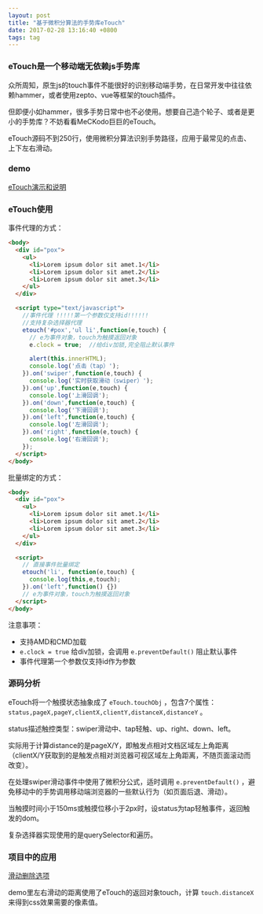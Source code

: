 ```yaml
---
layout: post
title: "基于微积分算法的手势库eTouch"
date: 2017-02-28 13:16:40 +0800
tags: tag
---
```


### eTouch是一个移动端无依赖js手势库

众所周知，原生js的touch事件不能很好的识别移动端手势，在日常开发中往往依赖hammer，或者使用zepto、vue等框架的touch插件。

但即便小如hammer，很多手势日常中也不必使用。想要自己造个轮子、或者是更小的手势库？不妨看看MeCKodo巨巨的eTouch。

eTouch源码不到250行，使用微积分算法识别手势路径，应用于最常见的点击、上下左右滑动。

### demo

[eTouch演示和说明](https://meckodo.github.io/eTouch/clock)

### eTouch使用

事件代理的方式：

``` html
<body>
  <div id="pox">
    <ul>
      <li>Lorem ipsum dolor sit amet.1</li>
      <li>Lorem ipsum dolor sit amet.2</li>
      <li>Lorem ipsum dolor sit amet.3</li>
    </ul>
  </div>

  <script type="text/javascript">
    //事件代理 !!!!!第一个参数仅支持id!!!!!!
    //支持复杂选择器代理
    etouch('#pox','ul li',function(e,touch) {
      // e为事件对象，touch为触摸返回对象
      e.clock = true;  //给div加锁,完全阻止默认事件

      alert(this.innerHTML);
      console.log('点击（tap）');
    }).on('swiper',function(e,touch) {
      console.log('实时获取滑动（swiper）');
    }).on('up',function(e,touch) {
      console.log('上滑回调');
    }).on('down',function(e,touch) {
      console.log('下滑回调');
    }).on('left',function(e,touch) {
      console.log('左滑回调');
    }).on('right',function(e,touch) {
      console.log('右滑回调');
    });
  </script>
</body>
```

批量绑定的方式：

``` html
<body>
  <div id="pox">
    <ul>
      <li>Lorem ipsum dolor sit amet.1</li>
      <li>Lorem ipsum dolor sit amet.2</li>
      <li>Lorem ipsum dolor sit amet.3</li>
    </ul>
  </div>

  <script>
    // 直接事件批量绑定
    etouch('li', function(e,touch) {
      console.log(this,e,touch);
    }).on('left',function() {})
    // e为事件对象，touch为触摸返回对象
  </script>
</body>
```

注意事项：

- 支持AMD和CMD加载
- `e.clock = true` 给div加锁，会调用 `e.preventDefault()` 阻止默认事件
- 事件代理第一个参数仅支持id作为参数

### 源码分析

eTouch将一个触摸状态抽象成了 `eTouch.touchObj` ，包含7个属性：`status,pageX,pageY,clientX,clientY,distanceX,distanceY` 。

status描述触控类型：swiper滑动中、tap轻触、up、right、down、left。

实际用于计算distance的是pageX/Y，即触发点相对文档区域左上角距离（clientX/Y获取到的是触发点相对浏览器可视区域左上角距离，不随页面滚动而改变）。

在处理swiper滑动事件中使用了微积分公式，适时调用 `e.preventDefault()` ，避免移动中的手势调用移动端浏览器的一些默认行为（如页面后退、滑动）。

当触摸时间小于150ms或触摸位移小于2px时，设status为tap轻触事件，返回触发的dom。

复杂选择器实现使用的是querySelector和遍历。


### 项目中的应用

[滑动删除选项](https://meckodo.github.io/eTouch/list.html)

demo里左右滑动的距离使用了eTouch的返回对象touch，计算 `touch.distanceX` 来得到css效果需要的像素值。

<!--
1. 是什么，解决什么问题
2. 什么样子，预览
3. 如何使用
4. 如何工作的（源码分析，基本流程）
5. 总结，收获-->
